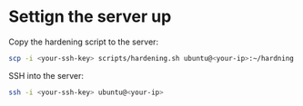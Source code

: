 # Settign the server up

Copy the hardening script to the server:

```sh
scp -i <your-ssh-key> scripts/hardening.sh ubuntu@<your-ip>:~/hardning.sh
```

SSH into the server:

```sh
ssh -i <your-ssh-key> ubuntu@<your-ip>
```
